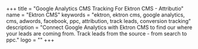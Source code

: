 +++
title = "Google Analytics CMS Tracking For Ektron CMS - Attributio"
name = "Ektron CMS"
keywords = "ektron, ektron cms, google analytics, cms, adwords, facebook, ppc, attribution, track leads, conversion tracking"
description = "Connect Google Analytics with Ektron CMS to find our where your leads are coming from. Track leads from the source - from search to ppc."
logo = ""
+++
